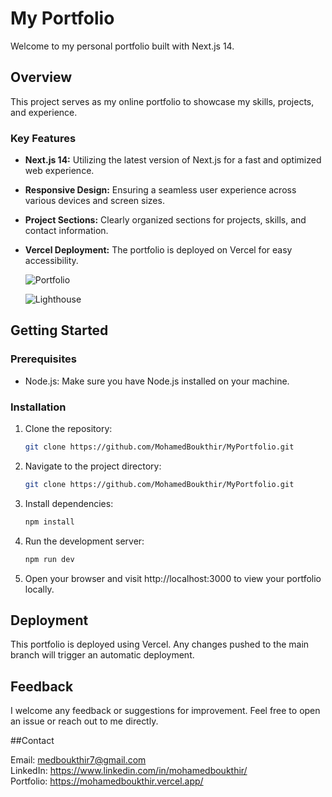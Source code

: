 # My Portfolio

Welcome to my personal portfolio built with Next.js 14.

## Overview

This project serves as my online portfolio to showcase my skills, projects, and experience.

### Key Features

- **Next.js 14:** Utilizing the latest version of Next.js for a fast and optimized web experience.
- **Responsive Design:** Ensuring a seamless user experience across various devices and screen sizes.
- **Project Sections:** Clearly organized sections for projects, skills, and contact information.
- **Vercel Deployment:** The portfolio is deployed on Vercel for easy accessibility.

  ![Portfolio](https://github.com/MohamedBoukthir/MyPortfolio/assets/124532428/3efbaa4d-a895-4577-b664-09b59459b8f6)

  ![Lighthouse](https://github.com/MohamedBoukthir/MyPortfolio/assets/124532428/817d7c8b-fe0e-4abf-be6e-ac8cdd1a2825)

## Getting Started

### Prerequisites

- Node.js: Make sure you have Node.js installed on your machine.

### Installation

1. Clone the repository:

   ```bash
   git clone https://github.com/MohamedBoukthir/MyPortfolio.git


2. Navigate to the project directory:

   ```bash
   git clone https://github.com/MohamedBoukthir/MyPortfolio.git

3. Install dependencies:

   ```bash
   npm install
   
4. Run the development server:

   ```bash
   npm run dev

5. Open your browser and visit http://localhost:3000 to view your portfolio locally.


## Deployment
This portfolio is deployed using Vercel. Any changes pushed to the main branch will trigger an automatic deployment.

## Feedback
I welcome any feedback or suggestions for improvement. Feel free to open an issue or reach out to me directly.

##Contact

Email: medboukthir7@gmail.com <br/>
LinkedIn: https://www.linkedin.com/in/mohamedboukthir/ <br/>
Portfolio: https://mohamedboukthir.vercel.app/ 


